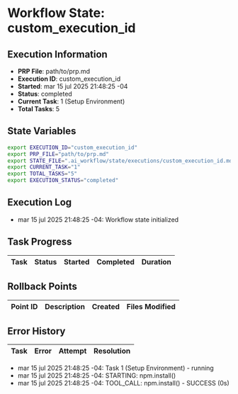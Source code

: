 # Workflow State: custom_execution_id

## Execution Information
- **PRP File**: path/to/prp.md
- **Execution ID**: custom_execution_id
- **Started**: mar 15 jul 2025 21:48:25 -04
- **Status**: completed
- **Current Task**: 1 (Setup Environment)
- **Total Tasks**: 5

## State Variables
```bash
export EXECUTION_ID="custom_execution_id"
export PRP_FILE="path/to/prp.md"
export STATE_FILE=".ai_workflow/state/executions/custom_execution_id.md"
export CURRENT_TASK="1"
export TOTAL_TASKS="5"
export EXECUTION_STATUS="completed"
```

## Execution Log
- mar 15 jul 2025 21:48:25 -04: Workflow state initialized

## Task Progress
| Task | Status | Started | Completed | Duration |
|------|--------|---------|-----------|----------|

## Rollback Points
| Point ID | Description | Created | Files Modified |
|----------|-------------|---------|----------------|

## Error History
| Task | Error | Attempt | Resolution |
|------|-------|---------|------------|

- mar 15 jul 2025 21:48:25 -04: Task 1 (Setup Environment) - running
- mar 15 jul 2025 21:48:25 -04: STARTING: npm.install()
- mar 15 jul 2025 21:48:25 -04: TOOL_CALL: npm.install() - SUCCESS (0s)
